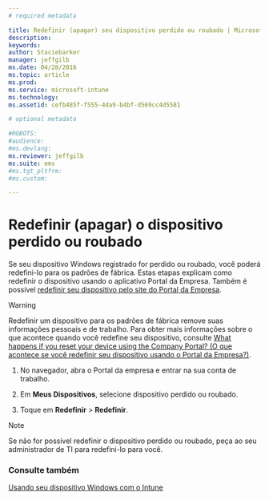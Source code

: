 ```yaml
---
# required metadata

title: Redefinir (apagar) seu dispositivo perdido ou roubado | Microsoft Intune
description:
keywords:
author: Staciebarker
manager: jeffgilb
ms.date: 04/28/2016
ms.topic: article
ms.prod:
ms.service: microsoft-intune
ms.technology:
ms.assetid: cefb485f-f555-4da9-b4bf-d569cc4d5581

# optional metadata

#ROBOTS:
#audience:
#ms.devlang:
ms.reviewer: jeffgilb
ms.suite: ems
#ms.tgt_pltfrm:
#ms.custom:

---
```



# Redefinir (apagar) o dispositivo perdido ou roubado

Se seu dispositivo Windows registrado for perdido ou roubado, você poderá redefini-lo para os padrões de fábrica. Estas etapas explicam como redefinir o dispositivo usando o aplicativo Portal da Empresa. Também é possível [redefinir seu dispositivo pelo site do Portal da Empresa](reset-your-device-cpwebsite.md).


> [!WARNING]
> Redefinir um dispositivo para os padrões de fábrica remove suas informações pessoais e de trabalho. Para obter mais informações sobre o que acontece quando você redefine seu dispositivo, consulte [What happens if you reset your device using the Company Portal? (O que acontece se você redefinir seu dispositivo usando o Portal da Empresa?)](what-happens-if-you-reset-your-device-using-the-company-portal-windows.md).

1.  No navegador, abra o Portal da empresa e entrar na sua conta de trabalho.

2.  Em **Meus Dispositivos**, selecione dispositivo perdido ou roubado.

3.  Toque em **Redefinir** &gt; **Redefinir**.

> [!NOTE]
> Se não for possível redefinir o dispositivo perdido ou roubado, peça ao seu administrador de TI para redefini-lo para você.

### Consulte também
[Usando seu dispositivo Windows com o Intune](using-your-windows-device-with-intune.md)

<!--HONumber=May16_HO1-->



